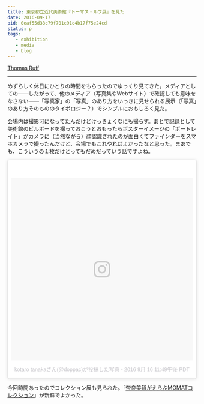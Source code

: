 ```yaml
---
title: 東京都立近代美術館『トーマス・ルフ展』を見た
date: 2016-09-17
pid: 0eaf55d38c79f701c91c4b17f75e24cd
status: p
tags:
   - exhibition
   - media
   - blog
---
```


[Thomas Ruff][1]

---- 

めずらしく休日にひとりの時間をもらったのでゆっくり見てきた。メディアとしての――したがって、他のメディア（写真集やWebサイト）で確認しても意味をなさない――「写真家」の「写真」のあり方をいっきに見せられる展示（「写真」のあり方そのもののタイポロジー？）でシンプルにおもしろく見た。

会場内は撮影可になってたんだけどけっきょくなにも撮らず。あとで記録として美術館のビルボードを撮っておこうとおもったらポスターイメージの「ポートレイト」がカメラに（当然ながら）顔認識されたのが面白くてファインダーをスマホカメラで撮ったんだけど、会場でもこれやればよかったなと思った。まあでも、こういうの１枚だけとってもだめだっていう話ですよね。

<blockquote class="instagram-media" data-instgrm-version="7" style=" background:#FFF; border:0; border-radius:3px; box-shadow:0 0 1px 0 rgba(0,0,0,0.5),0 1px 10px 0 rgba(0,0,0,0.15); margin: 1px; max-width:658px; padding:0; width:99.375%; width:-webkit-calc(100% - 2px); width:calc(100% - 2px);"><div style="padding:8px;"> <div style=" background:#F8F8F8; line-height:0; margin-top:40px; padding:50.0% 0; text-align:center; width:100%;"> <div style=" background:url(data:image/png;base64,iVBORw0KGgoAAAANSUhEUgAAACwAAAAsCAMAAAApWqozAAAABGdBTUEAALGPC/xhBQAAAAFzUkdCAK7OHOkAAAAMUExURczMzPf399fX1+bm5mzY9AMAAADiSURBVDjLvZXbEsMgCES5/P8/t9FuRVCRmU73JWlzosgSIIZURCjo/ad+EQJJB4Hv8BFt+IDpQoCx1wjOSBFhh2XssxEIYn3ulI/6MNReE07UIWJEv8UEOWDS88LY97kqyTliJKKtuYBbruAyVh5wOHiXmpi5we58Ek028czwyuQdLKPG1Bkb4NnM+VeAnfHqn1k4+GPT6uGQcvu2h2OVuIf/gWUFyy8OWEpdyZSa3aVCqpVoVvzZZ2VTnn2wU8qzVjDDetO90GSy9mVLqtgYSy231MxrY6I2gGqjrTY0L8fxCxfCBbhWrsYYAAAAAElFTkSuQmCC); display:block; height:44px; margin:0 auto -44px; position:relative; top:-22px; width:44px;"></div></div><p style=" color:#c9c8cd; font-family:Arial,sans-serif; font-size:14px; line-height:17px; margin-bottom:0; margin-top:8px; overflow:hidden; padding:8px 0 7px; text-align:center; text-overflow:ellipsis; white-space:nowrap;"><a href="https://www.instagram.com/p/BKcpO_PgYI-/" style=" color:#c9c8cd; font-family:Arial,sans-serif; font-size:14px; font-style:normal; font-weight:normal; line-height:17px; text-decoration:none;" target="_blank">kotaro tanakaさん(@doppac)が投稿した写真</a> - <time style=" font-family:Arial,sans-serif; font-size:14px; line-height:17px;" datetime="2016-09-17T06:49:14+00:00">2016 9月 16 11:49午後 PDT</time></p></div></blockquote> <script async defer src="//platform.instagram.com/en_US/embeds.js"></script>

今回時間あったのでコレクション展も見られた。「[奈良美智がえらぶMOMATコレクション][2]」が新鮮でよかった。

[1]:	http://thomasruff.jp/
[2]:	http://www.momat.go.jp/am/exhibition/nara_selection2016/